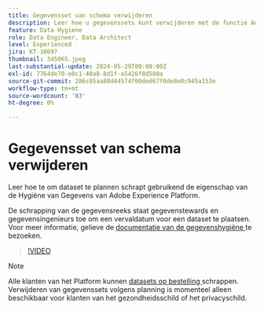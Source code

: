 ```yaml
---
title: Gegevensset van schema verwijderen
description: Leer hoe u gegevenssets kunt verwijderen met de functie Adobe Experience Platform Data Hygiene.
feature: Data Hygiene
role: Data Engineer, Data Architect
level: Experienced
jira: KT-10697
thumbnail: 345065.jpeg
last-substantial-update: 2024-05-29T00:00:00Z
exl-id: 7764de70-e0c1-48a8-8d1f-a5426f8d580a
source-git-commit: 286c85aa88d44574f00ded67f0de8e0c945a153e
workflow-type: tm+mt
source-wordcount: '83'
ht-degree: 0%

---
```


# Gegevensset van schema verwijderen

Leer hoe te om dataset te plannen schrapt gebruikend de eigenschap van de Hygiëne van Gegevens van Adobe Experience Platform.

De schrapping van de gegevensreeks staat gegevenstewards en gegevensingenieurs toe om een vervaldatum voor een dataset te plaatsen. Voor meer informatie, gelieve de [ documentatie van de gegevenshygiëne ](https://experienceleague.adobe.com/docs/experience-platform/hygiene/home.html) te bezoeken.


>[!VIDEO](https://video.tv.adobe.com/v/345065?learn=on&enablevpops)

>[!NOTE]
>
> Alle klanten van het Platform kunnen [ datasets op bestelling ](https://experienceleague.adobe.com/docs/experience-platform/catalog/datasets/user-guide.html#delete) schrappen. Verwijderen van gegevenssets volgens planning is momenteel alleen beschikbaar voor klanten van het gezondheidsschild of het privacyschild.
